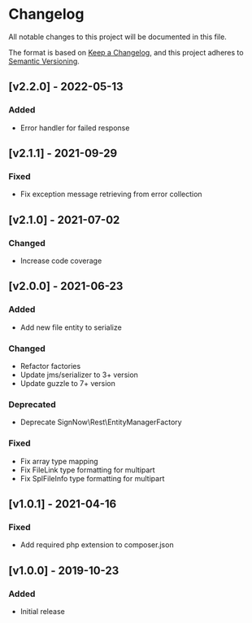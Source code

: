 # Changelog

All notable changes to this project will be documented in this file.

The format is based on [Keep a Changelog](https://keepachangelog.com/en/1.0.0/),
and this project adheres to [Semantic Versioning](https://semver.org/spec/v2.0.0.html).

## [v2.2.0] - 2022-05-13

### Added

- Error handler for failed response

## [v2.1.1] - 2021-09-29

### Fixed

- Fix exception message retrieving from error collection

## [v2.1.0] - 2021-07-02

### Changed

- Increase code coverage

## [v2.0.0] - 2021-06-23
### Added

- Add new file entity to serialize

### Changed

- Refactor factories
- Update jms/serializer to 3+ version
- Update guzzle to 7+ version

### Deprecated

- Deprecate SignNow\Rest\EntityManagerFactory

### Fixed

- Fix array type mapping
- Fix FileLink type formatting for multipart
- Fix SplFileInfo type formatting for multipart

## [v1.0.1] - 2021-04-16

### Fixed

- Add required php extension to composer.json

## [v1.0.0] - 2019-10-23

### Added

- Initial release